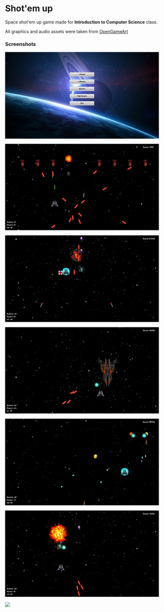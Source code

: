 # Shot'em up

Space shot'em up game made for **Introduction to Computer Science** class.

All graphics and audio assets were taken from [OpenGameArt](https://opengameart.org)

### Screenshots
![](screenshots/1.png)

![](screenshots/2.png)

![](screenshots/3.png)

![](screenshots/4.png)

![](screenshots/5.png)

![](screenshots/6.png)

![](screenshots/7.png)
